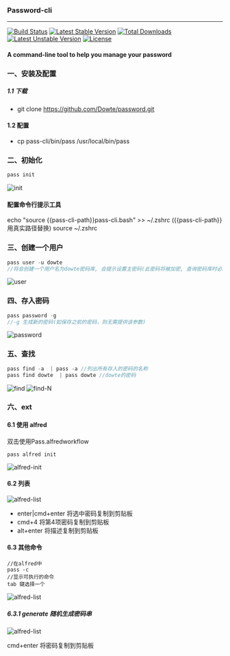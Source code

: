 ### Password-cli
___
[![Build Status](https://travis-ci.org/Dowte/password.svg?branch=master)](https://travis-ci.org/Dowte/password)
[![Latest Stable Version](https://poser.pugx.org/Dowte/password/v/stable.svg)](https://packagist.org/packages/Dowte/password)
[![Total Downloads](https://poser.pugx.org/Dowte/password/downloads.svg)](https://packagist.org/packages/Dowte/password) 
[![Latest Unstable Version](https://poser.pugx.org/Dowte/password/v/unstable.svg)](https://packagist.org/packages/Dowte/password) 
[![License](https://poser.pugx.org/Dowte/password/license.svg)](https://packagist.org/packages/Dowte/password)
#### A command-line tool to help you manage your password

### 一、安装及配置

##### 1.1 下载

+ git clone https://github.com/Dowte/password.git

#### 1.2 配置
+ cp pass-cli/bin/pass /usr/local/bin/pass


### 二、初始化

```php
pass init
```

![init](http://assest.dowte.com/imgs/pass-cli/init.jpg)

#### 配置命令行提示工具
echo "source {{pass-cli-path}}pass-cli.bash" >> ~/.zshrc ({{pass-cli-path}}用真实路径替换)
source ~/.zshrc

### 三、创建一个用户

```php
pass user -u dowte
//将会创建一个用户名为dowte密码库, 会提示设置主密码(此密码将被加密, 查询密码库时必须提供)
```
![user](http://assest.dowte.com/imgs/pass-cli/user-u.jpg)

### 四、存入密码

```php
pass password -g
//-g 生成新的密码(如保存之前的密码，则无需提供该参数)
```

![password](http://assest.dowte.com/imgs/pass-cli/password-g.jpg)

### 五、查找

```php
pass find -a  | pass -a //列出所有存入的密码的名称
pass find dowte  | pass dowte //dowte的密码
```
![find](http://assest.dowte.com/imgs/pass-cli/find-a.jpg)
![find-N](http://assest.dowte.com/imgs/pass-cli/find-N.jpg)

### 六、ext

#### 6.1 使用 alfred

双击使用Pass.alfredworkflow

```
pass alfred init
```
![alfred-init](http://assest.dowte.com/imgs/pass-cli/alfred-init.jpg)

#### 6.2 列表

![alfred-list](http://assest.dowte.com/imgs/pass-cli/alfred.jpg)

+ enter|cmd+enter 将选中密码复制到剪贴板
+ cmd+4 将第4项密码复制到剪贴板
+ alt+enter 将描述复制到剪贴板

#### 6.3 其他命令
```
//在alfred中
pass -c 
//显示可执行的命令
tab 键选择一个
```

![alfred-list](http://assest.dowte.com/imgs/pass-cli/alfred-k-c.jpg)

##### 6.3.1 generate 随机生成密码串

![alfred-list](http://assest.dowte.com/imgs/pass-cli/alfred-k-generate.jpg)

cmd+enter 将密码复制到剪贴板
